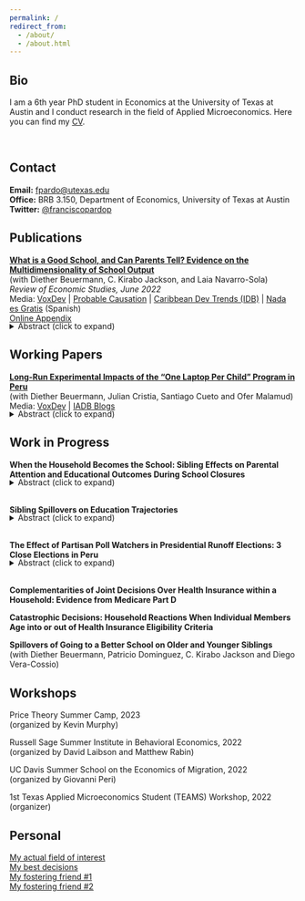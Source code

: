 ```yaml
---
permalink: /
redirect_from:
  - /about/
  - /about.html
---
```



Bio
------

I am a 6th year PhD student in Economics at the University of Texas at Austin and I conduct research in the field of Applied Microeconomics. Here you can find my [CV](http://francisco-pardo-pajuelo.github.io/files/CV_Francisco_Pardo_Pajuelo.pdf). 
<!--You can reach me at *fpardo@utexas.edu*.-->
<br> 

Contact
------
**Email:** fpardo@utexas.edu  
**Office:** BRB 3.150, Department of Economics, University of Texas at Austin  
**Twitter:** [@franciscopardop](https://x.com/franciscopardop)  
<!--* **GitHub:** [francisco-pardo-pajuelo](https://github.com/francisco-pardo-pajuelo) -->
<!--* **LinkedIn:** [your_linkedin](https://www.linkedin.com/in/francisco-pardo-pajuelo/) -->

<!--
---
permalink: /
title: "Francisco Pardo Pajuelo"
excerpt: "About me"
author_profile: true
redirect_from: 
  - /about/
  - /about.html
---
-->



Publications
------

**[What is a Good School, and Can Parents Tell? Evidence on the Multidimensionality of School Output](http://francisco-pardo-pajuelo.github.io/files/beuermann_et_al_2022_What_is_a_good_school.pdf)**  
(with Diether Beuermann, C. Kirabo Jackson, and Laia Navarro-Sola)   
*Review of Economic Studies, June 2022*  
Media: [VoxDev](https://voxdev.org/topic/education/multidimensionality-school-choice-evidence-trinidad-and-tobago) | [Probable Causation](https://www.probablecausation.com/podcasts/episode-82-kirabo-jackson) | [Caribbean Dev Trends (IDB)](https://blogs.iadb.org/caribbean-dev-trends/en/do-test-scores-determine-school-quality/) | [Nada es Gratis](https://nadaesgratis.es/admin/determinan-las-puntuaciones-en-los-examenes-estandardizados-la-calidad-de-las-escuelas) (Spanish)  
[Online Appendix](http://francisco-pardo-pajuelo.io/files/beuermann_et_al_2022_What_is_a_good_school_APPENDIX.pdf)
<div style="margin-top: -1.2em;">
  <details>
    <summary>Abstract (click to expand)</summary>
    <div>
      <p>To explore whether schools’ causal impacts on test scores measure their overall impact on students, we exploit plausibly exogenous school assignments and data from Trinidad and Tobago to estimate the causal impacts of individual schools on several outcomes. Schools’ impacts on high-stakes tests are weakly related to impacts on important outcomes such as arrests, dropout, teen motherhood, and formal labor-market participation. To examine if parents’ school preferences are related to these causal impacts, we link them to parents’ ranked lists of schools and employ discrete-choice models to infer preferences for schools. Parents choose schools that improve high-stakes tests even conditional on peer quality and average outcomes. Parents also choose schools that reduce criminality and teen motherhood, and increase labor-market participation. School choices among parents of low-achieving students are relatively more strongly related to schools’ impacts on non-test-score outcomes, while the opposite is true for parents of high-achieving students. These results suggest that evaluations based solely on test scores may be misleading about the benefits of school choice (particularity for low-achieving students), and education interventions more broadly.</p>
    </div>
  </details>
</div>

Working Papers
------
[**Long-Run Experimental Impacts of the “One Laptop Per Child” Program in Peru**](https://publications.iadb.org/publications/english/document/Laptops-in-the-Long-Run-Evidence-from-the-One-Laptop-per-Child-Program-in-Rural-Peru.pdf)  
(with Diether Beuermann, Julian Cristia, Santiago Cueto and Ofer Malamud)  
Media: [VoxDev](https://www.voxdev.org/topic/education/one-laptop-child-lessons-long-term-follow) | [IADB Blogs](https://blogs.iadb.org/ideas-matter/en/handing-out-laptops-is-not-enough-to-improve-student-learning/)   
<div style="margin-top: -1.2em;">
  <details>
    <summary>Abstract (click to expand)</summary>
    <div>
      <p>This paper examines a large-scale randomized evaluation of the One Laptop Per Child (OLPC) program in 531 rural primary schools, as implemented by Peru starting in 2009. We use administrative data on academic achievement and grade progression through 2019 to estimate the long-run effects of greater computer access on i) school performance over time and ii) students’ educational trajectories from primary school to university. Results suggest negative effects on grade progression and no improvement in academic achievement for treated schools over time. In turn, treated students had lower on-time primary and secondary completion, no higher academic achievement in secondary school, and no significant differences in university enrollment. Survey data from 2013 indicate that computer access significantly improved students’ computer skills but not their cognitive skills; treated teachers received some training but did not improve their digital skills and showed limited use of technology in classrooms, suggesting the need for additional pedagogical support.</p>
    </div>
  </details>
</div>

Work in Progress
------

**When the Household Becomes the School: Sibling Effects on Parental Attention and Educational Outcomes During School Closures**  
<!--***Job Market Paper*** -->
<div style="margin-top: -1.2em;">
  <details>
    <summary>Abstract (click to expand)</summary>
    <div>
      <p>This paper examines how family structure affects educational outcomes when unexpected shocks dramatically increase parental time requirements for children's learning. Using administrative and survey data from Peru, I employ a difference-in-differences strategy that compares children with siblings to only children before, during, and after school closures caused by Covid-19. Students with siblings experienced significantly larger learning losses of up to 0.06 standard deviations in GPA and 0.17 standard deviations in standardized exams, with effects intensifying as the number of siblings increased. These differential impacts persist after schools reopened and appear across diverse subpopulations. Evidence points to parental time constraints as the primary mechanism. Effects are largest during primary education when parental investment matters the most and in families with higher socio-economic resources who tend to spend more time with their children. Households without PC or phone with internet show similar results which suggests siblings are not competing for access to resources. Regression discontinuity and IV approaches provide further evidence of the negative cost of increased childcare and family size. Consistent with these results, parents of students with siblings also reduced their expectations that their children will achieve higher education by up to 3.2 percentage points. Overall, these findings reveal fundamental insights about family resource allocation under stress. When external education support disappears, the dilution of parental time across multiple children creates substantial disadvantages for larger families.</p>
    </div>
  </details>
</div>
<br>

**Sibling Spillovers on Education Trajectories** 
<div style="margin-top: -1.2em;">
  <details>
    <summary>Abstract (click to expand)</summary>
    <div>
      <p>Family and social networks play a critical role in shaping educational decisions, with sibling influence being particularly significant. This paper examines the spillover effects of older siblings’ college admission on the educational trajectories of their younger siblings, from school performance and completion to college application decisions and outcomes during both the admissions process and college attendance. I leverage admission cutoffs in Peru’s decentralized public college system, where each institution administers its own entrance exam and application process, to isolate exogenous variation in college entry. The results show that younger siblings improve their academic performance in school and are significantly more likely to apply to four-year colleges when an older sibling is admitted. Using complementary survey data, I find that increased parental expectations are a key channel driving these effects. These findings suggest that in environments where college access is limited and admission processes are complex, siblings play an especially important role in bridging information gaps and serving as aspirational role models.</p>
    </div>
  </details>
</div>
<br>

**The Effect of Partisan Poll Watchers in Presidential Runoff Elections: 3 Close Elections in Peru**
<div style="margin-top: -1.2em;">
  <details>
    <summary>Abstract (click to expand)</summary>
    <div>
      <p>The legitimacy of election results is key to democracy and political stability and party poll watchers play an important role in this. I study elections in Peru, where parties are allowed to assign poll watchers to monitor the electoral process and vote count. I find effects of up to 0.3 percentage points on the vote margin, significant in an election won by less than 0.5%. I also find evidence of smaller but significant cross-party effects and poll watchers' effect cancel each other out when both are present. Once I control for site-fixed effects, poll watchers assignment behaves as if random which is tested using results from a first round two months earlier with the same group of voters but no poll watchers. Finally, the results are consistent with poll watchers influencing invalid votes, especially by making votes for their party count. There is some suggestive evidence that poll watchers playing a role in preventing fraud when in areas dominated by the rival party.</p>
    </div>
  </details>
</div>
<br>

**Complementarities of Joint Decisions Over Health Insurance within a Household: Evidence from Medicare Part D**

**Catastrophic Decisions: Household Reactions When Individual Members Age into or out of Health Insurance Eligibility Criteria**

**Spillovers of Going to a Better School on Older and Younger Siblings**  
(with Diether Beuermann, Patricio Dominguez, C. Kirabo Jackson and Diego Vera-Cossio)  

<!--
TEST
<details>
  <summary>Abstract (click to expand)</summary>
  <div>
    <p> Text1 </p>
  </div>
</details>  
<br>
TEST2
<details><summary>Abstract (click to expand)</summary><div>text2</div></details>
<br>
-->


Workshops
------
Price Theory Summer Camp, 2023  
(organized by Kevin Murphy)  

Russell Sage Summer Institute in Behavioral Economics, 2022  
(organized by David Laibson and Matthew Rabin)   

UC Davis Summer School on the Economics of Migration, 2022  
(organized by Giovanni Peri)

1st Texas Applied Microeconomics Student (TEAMS) Workshop, 2022   
(organizer)   

Personal
------

[My actual field of interest](http://francisco-pardo-pajuelo.github.io/images/soccer.jpg)  
[My best decisions](http://francisco-pardo-pajuelo.github.io/images/loves.jpg)  
[My fostering friend #1](http://francisco-pardo-pajuelo.github.io/images/bibi.jpg)  
[My fostering friend #2](http://francisco-pardo-pajuelo.github.io/images/rocky.jpg) 
<!--[My time in Austin (bbq)](http://francisco-pardo-pajuelo.github.io/images/pardo_h_street_edit_lq.jpg) -->









